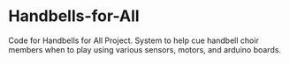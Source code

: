 # Handbells-for-All
Code for Handbells for All Project. System to help cue handbell choir members when to play using various sensors, motors, and arduino boards.
